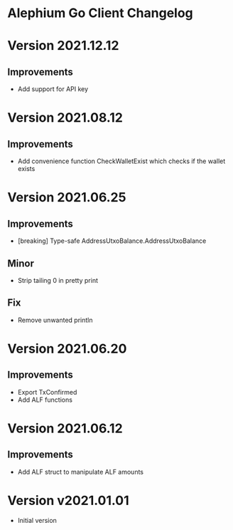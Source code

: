 Alephium Go Client Changelog
====

# Version 2021.12.12

## Improvements

- Add support for API key

# Version 2021.08.12

## Improvements

- Add convenience function CheckWalletExist which checks if the wallet exists

# Version 2021.06.25

## Improvements

- [breaking] Type-safe AddressUtxoBalance.AddressUtxoBalance

## Minor

- Strip tailing 0 in pretty print

## Fix

- Remove unwanted println

# Version 2021.06.20

## Improvements

- Export TxConfirmed
- Add ALF functions

# Version 2021.06.12

## Improvements

- Add ALF struct to manipulate ALF amounts

# Version v2021.01.01

- Initial version
